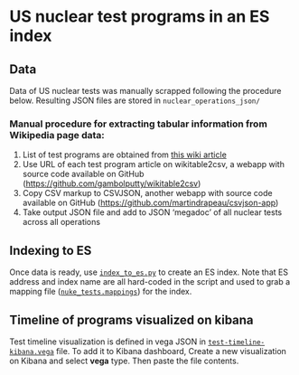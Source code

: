 # US nuclear test programs in an ES index

## Data
Data of US nuclear tests was manually scrapped following the procedure below. Resulting JSON files are stored in `nuclear_operations_json/`

### Manual procedure for extracting tabular information from Wikipedia page data:

1. List of test programs are obtained from [this wiki article](https://en.wikipedia.org/wiki/List_of_United_States%27_nuclear_weapons_tests)
1. Use URL of each test program article on wikitable2csv, a webapp with source code available on GitHub (https://github.com/gambolputty/wikitable2csv)
1. Copy CSV markup to CSVJSON, another webapp with source code available on GitHub (https://github.com/martindrapeau/csvjson-app)
1. Take output JSON file and add to JSON ‘megadoc’ of all nuclear tests across all operations



## Indexing to ES

Once data is ready, use [`index_to_es.py`](index_to_es.py) to create an ES index. Note that ES address and index name are all hard-coded in the script and used to grab a mapping file ([`nuke_tests.mappings`](nuke_tests.mappings)) for the index. 


## Timeline of programs visualized on kibana
Test timeline visualization is defined in vega JSON in [`test-timeline-kibana.vega`](test-timeline-kibana.vega) file. To add it to Kibana dashboard, Create a new visualization on Kibana and select **vega** type. Then paste the file contents.


